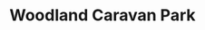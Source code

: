 ---
title: "Woodland Caravan Park"
address: "24, Drumfad Rd, Millisle, Newtownards, Co. Down BT22 2JQ"
tel: "028 9186 2349"
county: "Down"
category: "Caravan And Camping"
type: "Content"
lat: "54.587979"
lng: "-5.520916"
---